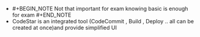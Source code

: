 - #+BEGIN_NOTE
  Not that important for exam knowing basic is enough for exam
  #+END_NOTE
- CodeStar is an integrated tool (CodeCommit , Build , Deploy .. all can be created at once)and provide simplified UI